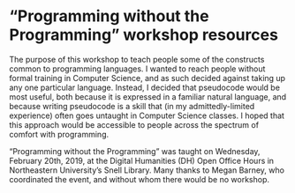 # “Programming without the Programming” workshop resources

The purpose of this workshop to teach people some of the constructs common to programming languages. I wanted to reach people without formal training in Computer Science, and as such decided against taking up any one particular language. Instead, I decided that pseudocode would be most useful, both because it is expressed in a familiar natural language, and because writing pseudocode is a skill that (in my admittedly-limited experience) often goes untaught in Computer Science classes. I hoped that this approach would be accessible to people across the spectrum of comfort with programming.

“Programming without the Programming” was taught on Wednesday, February 20th, 2019, at the Digital Humanities (DH) Open Office Hours in Northeastern University’s Snell Library. Many thanks to Megan Barney, who coordinated the event, and without whom there would be no workshop.
